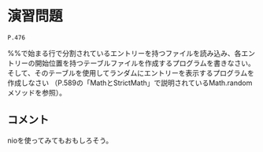 
演習問題
========

`P.476`

%%で始まる行で分割されているエントリーを持つファイルを読み込み、各エントリーの開始位置を持つテーブルファイルを作成するプログラムを書きなさい。
そして、そのテーブルを使用してランダムにエントリーを表示するプログラムを作成しなさい
（P.589の「MathとStrictMath」で説明されているMath.randomメソッドを参照）。

## コメント

nioを使ってみてもおもしろそう。